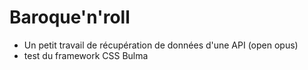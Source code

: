 # Baroque'n'roll
+ Un petit travail de récupération de données d'une API (open opus)
+ test du framework CSS Bulma
